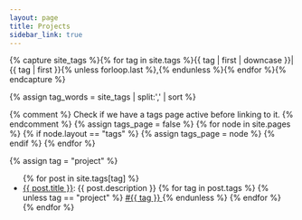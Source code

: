 ```yaml
---
layout: page
title: Projects
sidebar_link: true
---
```


<!-- See https://blog.lanyonm.org/articles/2013/11/21/alphabetize-jekyll-page-tags-pure-liquid.html -->
<!-- With added pipe to handle lack of sort_natural -->
{% capture site_tags %}{% for tag in site.tags %}{{ tag | first | downcase }}|{{ tag | first }}{% unless forloop.last %},{% endunless %}{% endfor %}{% endcapture %}
<!-- site_tags: {{ site_tags }} -->
{% assign tag_words = site_tags | split:',' | sort %}
<!-- tag_words: {{ tag_words }} -->
<!-- <small>{{ post.date | date_to_string }}</small> -->

{% comment %}
  Check if we have a tags page active before linking to it.
{% endcomment %}
{% assign tags_page = false %}
{% for node in site.pages %}
  {% if node.layout == "tags" %}
    {% assign tags_page = node %}
  {% endif %}
{% endfor %}

<div class="projects">
  {% assign tag = "project" %}
  <div id="{{ tag | slugify }}" class="project">
    <ul class="project-ul">
      {% for post in site.tags[tag] %}
        <li>
          <span class="project-post">
          <a href="{{ post.url | relative_url }}">{{ post.title }}</a>: {{ post.description }}
          </span>
          <span class="project-tags">
            {% for tag in post.tags %}
              {% unless tag == "project" %}
                <a class="post-tag-small" href="/tag/{{ tag }}">
                #{{ tag }}
                </a>
              {% endunless %}
            {% endfor %}
          </span>
        </li>
      {% endfor %}
    </ul>
  </div>
</div>

